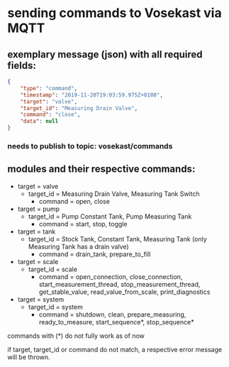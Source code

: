 # sending commands to Vosekast via MQTT

## exemplary message (json) with all required fields:

```json
{
	"type": "command",
	"timestamp": "2019-11-20T19:03:59.975Z+0100",
	"target": "valve",
	"target_id": "Measuring Drain Valve",
	"command": "close",
	"data": null
} 
```
### needs to publish to topic: vosekast/commands

## modules and their respective commands:

* target = valve
    * target_id = Measuring Drain Valve, Measuring Tank Switch
        * command = open, close
* target = pump
    * target_id = Pump Constant Tank, Pump Measuring Tank
        * command = start, stop, toggle
* target = tank
    * target_id = Stock Tank, Constant Tank, Measuring Tank (only Measuring Tank has a drain valve)
        * command = drain_tank, prepare_to_fill
* target = scale
    * target_id = scale
        * command = open_connection, close_connection, start_measurement_thread, stop_measurement_thread, get_stable_value, read_value_from_scale, print_diagnostics
* target = system
    * target_id = system
        * command = shutdown, clean, prepare_measuring, ready_to_measure, start_sequence*, stop_sequence*

commands with (*) do not fully work as of now

if target, target_id or command do not match, a respective error message will be thrown.
